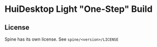 # HuiDesktop Light "One-Step" Build

## License

Spine has its own license. See `spine/<version>/LICENSE`
